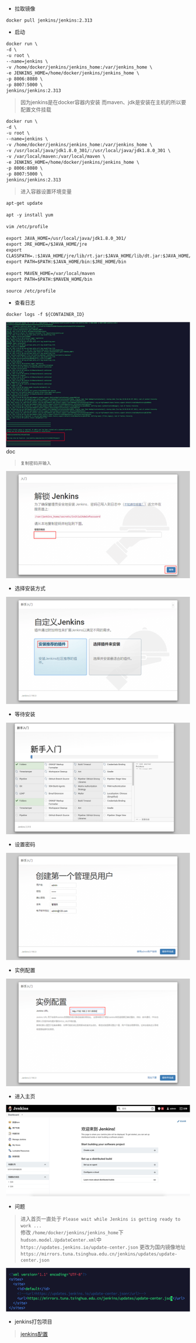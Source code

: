 - 拉取镜像
```shell script
docker pull jenkins/jenkins:2.313
```
- 启动
```
docker run \
-d \
-u root \
--name=jenkins \
-v /home/docker/jenkins/jenkins_home:/var/jenkins_home \
-e JENKINS_HOME=/home/docker/jenkins/jenkins_home \
-p 8006:8080 \
-p 8007:5000 \
jenkins/jenkins:2.313
```
> 因为jenkins是在docker容器内安装 而maven、jdk是安装在主机的所以要配置文件挂载
```
docker run \
-d \
-u root \
--name=jenkins \
-v /home/docker/jenkins/jenkins_home:/var/jenkins_home \
-v /usr/local/java/jdk1.8.0_301/:/usr/local/java/jdk1.8.0_301 \
-v /var/local/maven:/var/local/maven \
-e JENKINS_HOME=/home/docker/jenkins/jenkins_home \
-p 8006:8080 \
-p 8007:5000 \
jenkins/jenkins:2.313
```
> 进入容器设置环境变量
```
apt-get update

apt -y install yum

vim /etc/profile

export JAVA_HOME=/usr/local/java/jdk1.8.0_301/
export JRE_HOME=/$JAVA_HOME/jre
export CLASSPATH=.:$JAVA_HOME/jre/lib/rt.jar:$JAVA_HOME/lib/dt.jar:$JAVA_HOME/lib/tools.jar
export PATH=$PATH:$JAVA_HOME/bin:$JRE_HOME/bin

export MAVEN_HOME=/var/local/maven
export PATH=$PATH:$MAVEN_HOME/bin

source /etc/profile
```
- 查看日志
```shell script
docker logs -f ${CONTAINER_ID}
```
![](../images/jenkins/jenkins_01.png)doc     

> `复制密码并输入`  

![](../images/jenkins/jenkins_02.png)

- 选择安装方式

![](../images/jenkins/jenkins_03.png)

- 等待安装

![](../images/jenkins/jenkins_04.png)

- 设置密码

![](../images/jenkins/jenkins_07.png)
- 实例配置

![](../images/jenkins/jenkins_08.png)
- 进入主页

![](../images/jenkins/jenkins_06.png)


- 问题
> 进入首页一直处于 `Please wait while Jenkins is getting ready to work ...`  
> 修改 `/home/docker/jenkins/jenkins_home`下`hudson.model.UpdateCenter.xml`中  
> `https://updates.jenkins.io/update-center.json` 
>  更改为国内镜像地址 `https://mirrors.tuna.tsinghua.edu.cn/jenkins/updates/update-center.json`

![](../images/jenkins/jenkins_05.png)

- jenkins打包项目
>[jenkins配置](/docs/docker/jenkins_build.md)